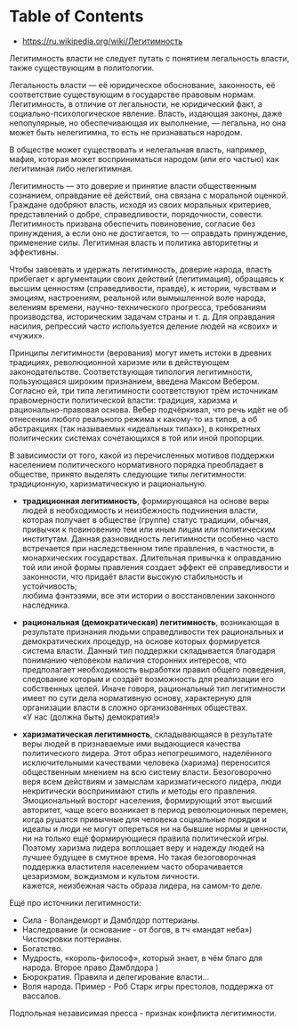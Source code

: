 
# Table of Contents



<div class="preview" id="org615799a">

</div>

-   <https://ru.wikipedia.org/wiki/Легитимность>

Легитимность власти не следует путать с понятием легальность власти, также существующим в политологии.

Легальность власти — её юридическое обоснование, законность, её соответствие существующим в государстве правовым нормам. Легитимность, в отличие от легальности, не юридический факт, а социально-психологическое явление. Власть, издающая законы, даже непопулярные, но обеспечивающая их выполнение, — легальна, но она может быть нелегитимна, то есть не признаваться народом.

В обществе может существовать и нелегальная власть, например, мафия, которая может восприниматься народом (или его частью) как легитимная либо нелегитимная.

Легитимность — это доверие и принятие власти общественным сознанием, оправдание её действий, она связана с моральной оценкой. Граждане одобряют власть, исходя из своих моральных критериев, представлений о добре, справедливости, порядочности, совести. Легитимность призвана обеспечить повиновение, согласие без принуждения, а если оно не достигается, то — оправдать принуждение, применение силы. Легитимная власть и политика авторитетны и эффективны.

Чтобы завоевать и удержать легитимность, доверие народа, власть прибегает к аргументации своих действий (легитимация), обращаясь к высшим ценностям (справедливости, правде), к истории, чувствам и эмоциям, настроениям, реальной или вымышленной воле народа, велениям времени, научно-технического прогресса, требованиям производства, историческим задачам страны и т. д. Для оправдания насилия, репрессий часто используется деление людей на «своих» и «чужих».

Принципы легитимности (верования) могут иметь истоки в древних традициях, революционной харизме или в действующем законодательстве. Соответствующая типология легитимности, пользующаяся широким признанием, введена Максом Вебером. Согласно ей, три типа легитимности соответствуют трём источникам правомерности политической власти: традиция, харизма и рационально-правовая основа. Вебер подчёркивал, что речь идёт не об отнесении любого реального режима к какому-то из типов, а об абстракциях (так называемых «идеальных типах»), в конкретных политических системах сочетающихся в той или иной пропорции.

В зависимости от того, какой из перечисленных мотивов поддержки населением политического нормативного порядка преобладает в обществе, принято выделять следующие типы легитимности: традиционную, харизматическую и рациональную.

-   **традиционная легитимность**, формирующаяся на основе веры людей в необходимость и неизбежность подчинения власти, которая получает в обществе (группе) статус традиции, обычая, привычки к повиновению тем или иным лицам или политическим институтам. Данная разновидность легитимности особенно часто встречается при наследственном типе правления, в частности, в монархических государствах. Длительная привычка к оправданию той или иной формы правления создает эффект её справедливости и законности, что придаёт власти высокую стабильность и устойчивость;  
    любима фэнтэзями, все эти истории о восстановлении законного наследника.

-   **рациональная (демократическая) легитимность**, возникающая в результате признания людьми справедливости тех рациональных и демократических процедур, на основе которых формируется система власти. Данный тип поддержки складывается благодаря пониманию человеком наличия сторонних интересов, что предполагает необходимость выработки правил общего поведения, следование которым и создаёт возможность для реализации его собственных целей. Иначе говоря, рациональный тип легитимности имеет по сути дела нормативную основу, характерную для организации власти в сложно организованных обществах.  
    «У нас (должна быть) демократия!»

-   **харизматическая легитимность**, складывающаяся в результате веры людей в признаваемые ими выдающиеся качества политического лидера. Этот образ непогрешимого, наделённого исключительными качествами человека (харизма) переносится общественным мнением на всю систему власти. Безоговорочно веря всем действиям и замыслам харизматического лидера, люди некритически воспринимают стиль и методы его правления. Эмоциональный восторг населения, формирующий этот высший авторитет, чаще всего возникает в период революционных перемен, когда рушатся привычные для человека социальные порядки и идеалы и люди не могут опереться ни на бывшие нормы и ценности, ни на только ещё формирующиеся правила политической игры. Поэтому харизма лидера воплощает веру и надежду людей на лучшее будущее в смутное время. Но такая безоговорочная поддержка властителя населением часто оборачивается цезаризмом, вождизмом и культом личности.  
    кажется, неизбежная часть образа лидера, на самом-то деле.

Ещё про источники легитимности:

-   Сила - Воландеморт и Дамблдор поттерианы.
-   Наследование (и основание - от богов, в тч «мандат неба») Чистокровки поттерианы.
-   Богатство.
-   Мудрость, «король-философ», который знает, в чём благо для народа. Второе право Дамблдора )
-   Бюрократия. Правила и делегирование власти&#x2026;
-   Воля народа. Пример - Роб Старк игры престолов, поддержка от вассалов.

Подпольная независимая пресса - признак конфликта легитимности.


